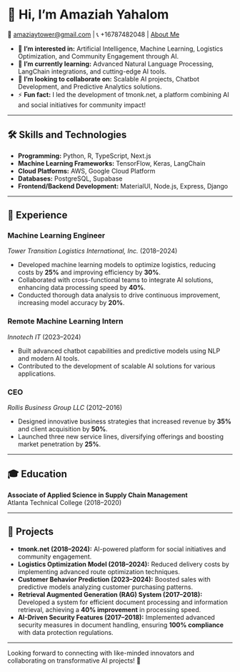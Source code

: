 # 👋 Hi, I’m Amaziah Yahalom
📧 amaziaytower@gmail.com | 📞 +16787482048 | [About Me](https://amaziah.vercel.app/)

- 👀 **I’m interested in:** Artificial Intelligence, Machine Learning, Logistics Optimization, and Community Engagement through AI.  
- 🌱 **I’m currently learning:** Advanced Natural Language Processing, LangChain integrations, and cutting-edge AI tools.  
- 💞️ **I’m looking to collaborate on:** Scalable AI projects, Chatbot Development, and Predictive Analytics solutions.  
- ⚡ **Fun fact:** I led the development of tmonk.net, a platform combining AI and social initiatives for community impact! 

---

## 🛠️ Skills and Technologies
- **Programming:** Python, R, TypeScript, Next.js  
- **Machine Learning Frameworks:** TensorFlow, Keras, LangChain  
- **Cloud Platforms:** AWS, Google Cloud Platform  
- **Databases:** PostgreSQL, Supabase  
- **Frontend/Backend Development:** MaterialUI, Node.js, Express, Django  

---

## 📜 Experience

### Machine Learning Engineer  
*Tower Transition Logistics International, Inc.* (2018–2024)  
- Developed machine learning models to optimize logistics, reducing costs by **25%** and improving efficiency by **30%**.  
- Collaborated with cross-functional teams to integrate AI solutions, enhancing data processing speed by **40%**.  
- Conducted thorough data analysis to drive continuous improvement, increasing model accuracy by **20%**.

### Remote Machine Learning Intern  
*Innotech IT* (2023–2024)  
- Built advanced chatbot capabilities and predictive models using NLP and modern AI tools.  
- Contributed to the development of scalable AI solutions for various applications.

### CEO  
*Rollis Business Group LLC* (2012–2016)  
- Designed innovative business strategies that increased revenue by **35%** and client acquisition by **50%**.  
- Launched three new service lines, diversifying offerings and boosting market penetration by **25%**.

---

## 🎓 Education
**Associate of Applied Science in Supply Chain Management**  
Atlanta Technical College (2018–2020)

---

## 🚀 Projects
- **tmonk.net (2018–2024):** AI-powered platform for social initiatives and community engagement.  
- **Logistics Optimization Model (2018–2024):** Reduced delivery costs by implementing advanced route optimization techniques.  
- **Customer Behavior Prediction (2023–2024):** Boosted sales with predictive models analyzing customer purchasing patterns.  
- **Retrieval Augmented Generation (RAG) System (2017–2018):** Developed a system for efficient document processing and information retrieval, achieving a **40% improvement** in processing speed.  
- **AI-Driven Security Features (2017–2018):** Implemented advanced security measures in document handling, ensuring **100% compliance** with data protection regulations.

---

Looking forward to connecting with like-minded innovators and collaborating on transformative AI projects! 🚀
